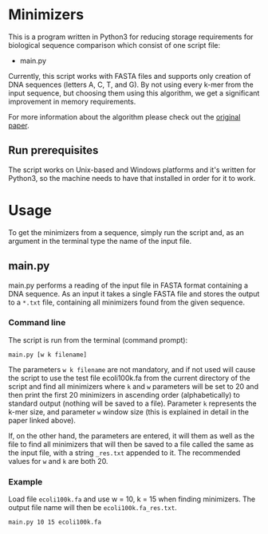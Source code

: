 # Minimizers
This is a program written in Python3 for reducing storage requirements for biological sequence comparison which consist of one script file:
* main.py

Currently, this script works with FASTA files and supports only creation of DNA sequences (letters A, C, T, and G). By not using every k-mer from the input sequence, but choosing them using this algorithm, we get a significant improvement in memory requirements.

For more information about the algorithm please check out the [original paper](http://yorke.umd.edu/papers/genome_papers/minimizerpaper.pdf).

## Run prerequisites

The script works on Unix-based and Windows platforms and it's written for Python3, so the machine needs to have that installed in order for it to work.

# Usage

To get the minimizers from a sequence, simply run the script and, as an argument in the terminal type the name of the input file.

## main.py

main.py performs a reading of the input file in FASTA format containing a DNA sequence. As an input it takes a single FASTA file and stores the output to a `*.txt` file, containing all minimizers found from the given sequence.

### Command line
The script is run from the terminal (command prompt):

    main.py [w k filename]

The parameters `w k filename` are not mandatory, and if not used will cause the script to use the test file ecoli100k.fa from the current directory of the script and find all minimizers where `k` and `w` parameters will be set to 20 and then print the first 20 minimizers in ascending order (alphabetically) to standard output (nothing will be saved to a file). Parameter `k` represents the k-mer size, and parameter `w` window size (this is explained in detail in the paper linked above).

If, on the other hand, the parameters are entered, it will them as well as the file to find all minimizers that will then be saved to a file called the same as the input file, with a string `_res.txt` appended to it. The recommended values for `w` and `k` are both 20.

### Example

Load file `ecoli100k.fa` and use w = 10, k = 15 when finding minimizers. The output file name will then be `ecoli100k.fa_res.txt`.

    main.py 10 15 ecoli100k.fa
    
